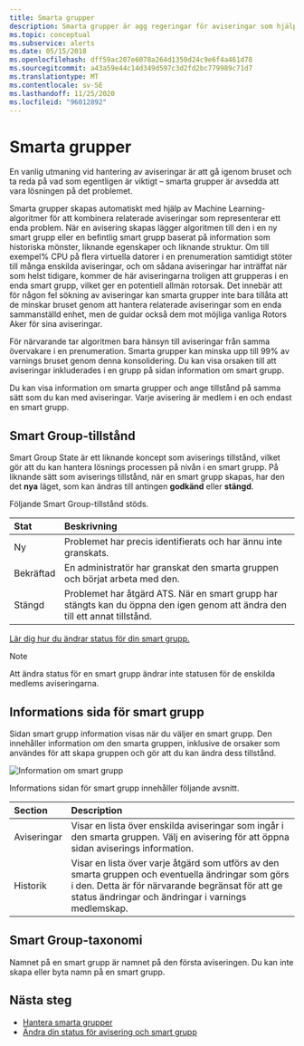 ```yaml
---
title: Smarta grupper
description: Smarta grupper är agg regeringar för aviseringar som hjälper dig att minska aviserings bruset
ms.topic: conceptual
ms.subservice: alerts
ms.date: 05/15/2018
ms.openlocfilehash: dff59ac207e6078a264d1350d24c9e6f4a461d78
ms.sourcegitcommit: a43a59e44c14d349d597c3d2fd2bc779989c71d7
ms.translationtype: MT
ms.contentlocale: sv-SE
ms.lasthandoff: 11/25/2020
ms.locfileid: "96012892"
---
```

# <a name="smart-groups"></a>Smarta grupper

En vanlig utmaning vid hantering av aviseringar är att gå igenom bruset och ta reda på vad som egentligen är viktigt – smarta grupper är avsedda att vara lösningen på det problemet.  

Smarta grupper skapas automatiskt med hjälp av Machine Learning-algoritmer för att kombinera relaterade aviseringar som representerar ett enda problem.  När en avisering skapas lägger algoritmen till den i en ny smart grupp eller en befintlig smart grupp baserat på information som historiska mönster, liknande egenskaper och liknande struktur. Om till exempel% CPU på flera virtuella datorer i en prenumeration samtidigt stöter till många enskilda aviseringar, och om sådana aviseringar har inträffat när som helst tidigare, kommer de här aviseringarna troligen att grupperas i en enda smart grupp, vilket ger en potentiell allmän rotorsak. Det innebär att för någon fel sökning av aviseringar kan smarta grupper inte bara tillåta att de minskar bruset genom att hantera relaterade aviseringar som en enda sammanställd enhet, men de guidar också dem mot möjliga vanliga Rotors Aker för sina aviseringar.

För närvarande tar algoritmen bara hänsyn till aviseringar från samma övervakare i en prenumeration. Smarta grupper kan minska upp till 99% av varnings bruset genom denna konsolidering. Du kan visa orsaken till att aviseringar inkluderades i en grupp på sidan information om smart grupp.

Du kan visa information om smarta grupper och ange tillstånd på samma sätt som du kan med aviseringar. Varje avisering är medlem i en och endast en smart grupp. 

## <a name="smart-group-state"></a>Smart Group-tillstånd

Smart Group State är ett liknande koncept som aviserings tillstånd, vilket gör att du kan hantera lösnings processen på nivån i en smart grupp. På liknande sätt som aviserings tillstånd, när en smart grupp skapas, har den det **nya** läget, som kan ändras till antingen **godkänd** eller **stängd**.

Följande Smart Group-tillstånd stöds.

| Stat | Beskrivning |
|:---|:---|
| Ny | Problemet har precis identifierats och har ännu inte granskats. |
| Bekräftad | En administratör har granskat den smarta gruppen och börjat arbeta med den. |
| Stängd | Problemet har åtgärd ATS. När en smart grupp har stängts kan du öppna den igen genom att ändra den till ett annat tillstånd. |

[Lär dig hur du ändrar status för din smart grupp.](./alerts-managing-alert-states.md?toc=%252fazure%252fazure-monitor%252ftoc.json)

> [!NOTE]
>  Att ändra status för en smart grupp ändrar inte statusen för de enskilda medlems aviseringarna.

## <a name="smart-group-details-page"></a>Informations sida för smart grupp

Sidan smart grupp information visas när du väljer en smart grupp. Den innehåller information om den smarta gruppen, inklusive de orsaker som användes för att skapa gruppen och gör att du kan ändra dess tillstånd.
 
![Information om smart grupp](media/alerts-smartgroups-overview/smart-group-detail.png)


Informations sidan för smart grupp innehåller följande avsnitt.

| Section | Description |
|:---|:---|
| Aviseringar | Visar en lista över enskilda aviseringar som ingår i den smarta gruppen. Välj en avisering för att öppna sidan aviserings information. |
| Historik | Visar en lista över varje åtgärd som utförs av den smarta gruppen och eventuella ändringar som görs i den. Detta är för närvarande begränsat för att ge status ändringar och ändringar i varnings medlemskap. |

## <a name="smart-group-taxonomy"></a>Smart Group-taxonomi

Namnet på en smart grupp är namnet på den första aviseringen. Du kan inte skapa eller byta namn på en smart grupp.

## <a name="next-steps"></a>Nästa steg

- [Hantera smarta grupper](./alerts-managing-smart-groups.md?toc=%252fazure%252fazure-monitor%252ftoc.json)
- [Ändra din status för avisering och smart grupp](./alerts-managing-alert-states.md?toc=%252fazure%252fazure-monitor%252ftoc.json)